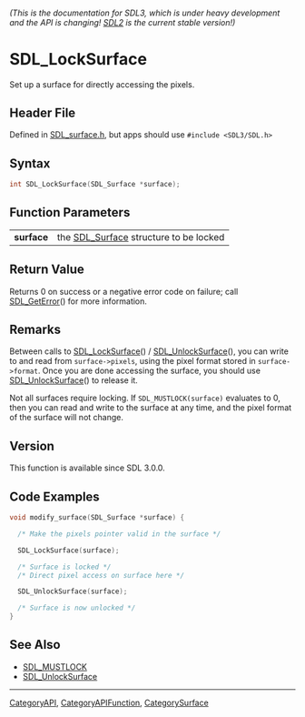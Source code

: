 ###### (This is the documentation for SDL3, which is under heavy development and the API is changing! [SDL2](https://wiki.libsdl.org/SDL2/) is the current stable version!)
# SDL_LockSurface

Set up a surface for directly accessing the pixels.

## Header File

Defined in [SDL_surface.h](https://github.com/libsdl-org/SDL/blob/main/include/SDL3/SDL_surface.h), but apps should use `#include <SDL3/SDL.h>`

## Syntax

```c
int SDL_LockSurface(SDL_Surface *surface);

```

## Function Parameters

|                 |                                                       |
| --------------- | ----------------------------------------------------- |
| **surface**     | the [SDL_Surface](SDL_Surface) structure to be locked |

## Return Value

Returns 0 on success or a negative error code on failure; call
[SDL_GetError](SDL_GetError)() for more information.

## Remarks

Between calls to [SDL_LockSurface](SDL_LockSurface)() /
[SDL_UnlockSurface](SDL_UnlockSurface)(), you can write to and read from
`surface->pixels`, using the pixel format stored in `surface->format`. Once
you are done accessing the surface, you should use
[SDL_UnlockSurface](SDL_UnlockSurface)() to release it.

Not all surfaces require locking. If `SDL_MUSTLOCK(surface)` evaluates to
0, then you can read and write to the surface at any time, and the pixel
format of the surface will not change.

## Version

This function is available since SDL 3.0.0.

## Code Examples

```c
void modify_surface(SDL_Surface *surface) {

  /* Make the pixels pointer valid in the surface */

  SDL_LockSurface(surface);

  /* Surface is locked */
  /* Direct pixel access on surface here */

  SDL_UnlockSurface(surface);

  /* Surface is now unlocked */
}
```

## See Also

* [SDL_MUSTLOCK](SDL_MUSTLOCK)
* [SDL_UnlockSurface](SDL_UnlockSurface)

----
[CategoryAPI](CategoryAPI), [CategoryAPIFunction](CategoryAPIFunction), [CategorySurface](CategorySurface)


